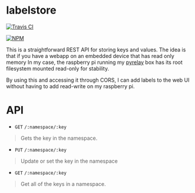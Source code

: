 # labelstore

[![Travis CI](https://travis-ci.org/joshgordon/labelstore.svg?branch=master)](https://travis-ci.org/joshgordon/labelstore)

[![NPM](https://nodei.co/npm/labelstore.png)](https://nodei.co/npm/labelstore/)

This is a straightforward REST API for storing keys and values. The idea
is that if you have a webapp on an embedded device that has read only memory
In my case, the raspberry pi running my 
[pyrelay](https://github.com/joshgordon/pyRelay)  box has its root
filesystem mounted read-only for stability. 

By using this and accessing it through CORS, I can add labels to the web UI
without having to add read-write on my raspberry pi. 

# API

* `GET` `/:namespace/:key`
> Gets the key in the namespace.

* `PUT` `/:namespace/:key`
> Update or set the key in the namespace

* `GET` `/:namespace/:key`
> Get all of the keys in a namespace.
